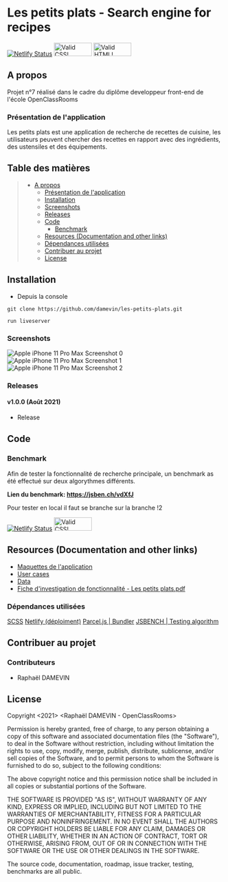 # Les petits plats - Search engine for recipes

[![Netlify Status](https://api.netlify.com/api/v1/badges/8f43cad6-acbe-438c-9482-42916f9f8eed/deploy-status)](https://app.netlify.com/sites/rd-lpp/deploys)
<img style="border:0;width:88px;height:31px"
            src="https://jigsaw.w3.org/css-validator/images/vcss"
            alt="Valid CSS!" />
<img style="border:0;width:88px;height:31px"
            src="https://uglyduck.ca/public/html5-validator-badge.svg"
            alt="Valid HTML!" />
            
## A propos

Projet n°7 réalisé dans le cadre du diplôme developpeur front-end de l'école OpenClassRooms

### Présentation de l'application

Les petits plats est une application de recherche de recettes de cuisine, les utilisateurs peuvent chercher des recettes en rapport avec des ingrédients, des ustensiles et des équipements.

## Table des matières

> - [A propos](#a-propos)
>   - [Présentation de l'application](#présentation-de-lapplication)
>   - [Installation](#installation)
>   - [Screenshots](#screenshots)
>   - [Releases](#releases)
>   - [Code](#code)
>     - [Benchmark](#benchmark)
>   - [Resources (Documentation and other links)](#resources-documentation-and-other-links)
>   - [Dépendances utilisées](#dépendances-utilisées)
>   - [Contribuer au projet](#contribuer-au-projet)
>   - [License](#license)

## Installation

- Depuis la console

```
git clone https://github.com/damevin/les-petits-plats.git

run liveserver
```

### Screenshots

![Apple iPhone 11 Pro Max Screenshot 0](https://user-images.githubusercontent.com/72107589/128383738-a41fdb5a-e971-49ea-a2dc-da5187e637ff.png)
![Apple iPhone 11 Pro Max Screenshot 1](https://user-images.githubusercontent.com/72107589/128383751-7e249ea8-871e-476d-a359-cc745a3d87ab.png)
![Apple iPhone 11 Pro Max Screenshot 2](https://user-images.githubusercontent.com/72107589/128383756-f6b39f3f-ad2f-441c-b4a6-4a7ecb6ebd7e.png)


### Releases

#### v1.0.0 (Août 2021)
- Release

## Code

### Benchmark 

Afin de tester la fonctionnalité de recherche principale, un benchmark as été effectué sur deux algorythmes différents. 

**Lien du benchmark: https://jsben.ch/vdXfJ**

Pour tester en local il faut se branche sur la branche !2


[![Netlify Status](https://api.netlify.com/api/v1/badges/8f43cad6-acbe-438c-9482-42916f9f8eed/deploy-status)](https://app.netlify.com/sites/rd-lpp/deploys)
<img style="border:0;width:88px;height:31px"
            src="https://jigsaw.w3.org/css-validator/images/vcss"
            alt="Valid CSS!" />


## Resources (Documentation and other links)

- [Maquettes de l'application](https://www.figma.com/file/xqeE1ZKlHUWi2Efo8r73NK)
- [User cases](https://s3-eu-west-1.amazonaws.com/course.oc-static.com/projects/Front-End+V2/P6+Algorithms/Cas+d%E2%80%99utilisation+%2303+Filtrer+les+recettes+dans+l%E2%80%99interface+utilisateur.pdf)
- [Data](https://github.com/OpenClassrooms-Student-Center/P11-front-end-search-engine/blob/master/recipes.js)
- [Fiche d'investigation de fonctionnalité - Les petits plats.pdf](https://github.com/damevin/Les-petits-plats/files/6939993/Fiche.d.investigation.de.fonctionnalite.-.Les.petits.plats.pdf)


### Dépendances utilisées

[SCSS](https://sass-lang.com/documentation)
[Netlify (déploiment)](https://www.netlify.com/)
[Parcel.js | Bundler](https://parceljs.org/)
[JSBENCH | Testing algorithm](https://jsben.ch/)

## Contribuer au projet

### Contributeurs

- Raphaël DAMEVIN

## License

Copyright <2021> <Raphaël DAMEVIN - OpenClassRooms>

Permission is hereby granted, free of charge, to any person obtaining a copy of this software and associated documentation files (the "Software"), to deal in the Software without restriction, including without limitation the rights to use, copy, modify, merge, publish, distribute, sublicense, and/or sell copies of the Software, and to permit persons to whom the Software is furnished to do so, subject to the following conditions:

The above copyright notice and this permission notice shall be included in all copies or substantial portions of the Software.

THE SOFTWARE IS PROVIDED "AS IS", WITHOUT WARRANTY OF ANY KIND, EXPRESS OR IMPLIED, INCLUDING BUT NOT LIMITED TO THE WARRANTIES OF MERCHANTABILITY, FITNESS FOR A PARTICULAR PURPOSE AND NONINFRINGEMENT. IN NO EVENT SHALL THE AUTHORS OR COPYRIGHT HOLDERS BE LIABLE FOR ANY CLAIM, DAMAGES OR OTHER LIABILITY, WHETHER IN AN ACTION OF CONTRACT, TORT OR OTHERWISE, ARISING FROM, OUT OF OR IN CONNECTION WITH THE SOFTWARE OR THE USE OR OTHER DEALINGS IN THE SOFTWARE.

The source code, documentation, roadmap, issue tracker, testing, benchmarks are all public.
